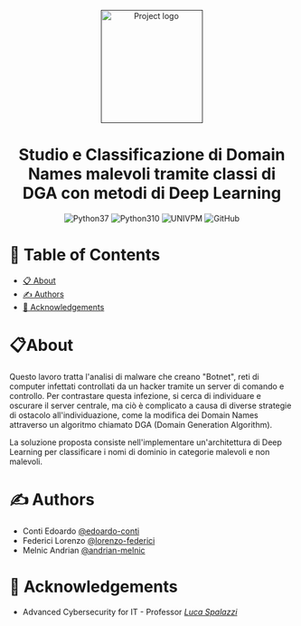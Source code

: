 <p align="center">
  <a href="" rel="noopener">
  <img width=180px height=200px src="https://i.imgur.com/bD3C5hd.png" alt="Project logo"></a>
</p>

<h1 align="center">Studio e Classificazione di Domain Names malevoli tramite classi di DGA con metodi di Deep Learning</br><sub></sub></h1>

<div align="center">
  
![Python37](https://img.shields.io/badge/python-3.7-blue)
![Python310](https://img.shields.io/badge/python-3.10-blue)
![UNIVPM](https://img.shields.io/badge/organization-UNIVPM-red)
![GitHub](https://img.shields.io/github/license/SasageyoOrg/dga-dns-classification?color=green)
</div>

# 📝 Table of Contents
- [📋 About ](#about-)
- [✍️ Authors ](#️-authors-)
- [🎉 Acknowledgements ](#-acknowledgements-)

# 📋About <a name = "about"></a>

Questo lavoro tratta l'analisi di malware che creano "Botnet", reti di computer infettati controllati da un hacker tramite un server di comando e controllo. Per contrastare questa infezione, si cerca di individuare e oscurare il server centrale, ma ciò è complicato a causa di diverse strategie di ostacolo all'individuazione, come la modifica dei Domain Names attraverso un algoritmo chiamato DGA (Domain Generation Algorithm).

La soluzione proposta consiste nell'implementare un'architettura di Deep Learning per classificare i nomi di dominio in categorie malevoli e non malevoli.

# ✍️ Authors <a name = "authors"></a>
- Conti Edoardo [@edoardo-conti](https://github.com/edoardo-conti)
- Federici Lorenzo [@lorenzo-federici](https://github.com/lorenzo-federici)
- Melnic Andrian [@andrian-melnic](https://github.com/andrian-melnic)

# 🎉 Acknowledgements <a name = "acknowledgement"></a>
- Advanced Cybersecurity for IT - Professor <a href="https://www.dii.univpm.it/luca.spalazzi"> <i>Luca Spalazzi</i></a>

